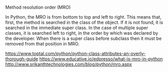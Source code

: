 Method resolution order (MRO)

In Python, the MRO is from bottom to top and left to right. This means that, first, the method is searched in the
class of the object. If it is not found, it is searched in the immediate super class. In the case of multiple super
classes, it is searched left to right, in the order by which was declared by the developer.  When there is a 
super class before subclass then it must be removed from that position in MRO.


https://www.toptal.com/python/python-class-attributes-an-overly-thorough-guide
https://www.educative.io/edpresso/what-is-mro-in-python
http://www.srikanthtechnologies.com/blog/python/mro.aspx
